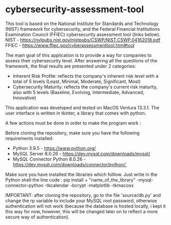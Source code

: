 # cybersecurity-assessment-tool

This tool is based on the National Institute for Standards and Technology (NIST) framework for cybersecurity, and the Federal Financial Institutions Examination Council (FFIEC) cybersecurity assessment tool (links below).
        NIST - https://nvlpubs.nist.gov/nistpubs/CSWP/NIST.CSWP.04162018.pdf
        FFIEC - https://www.ffiec.gov/cyberassessmenttool.htm#tool

The main goal of this application is to provide a way for companies to assess their cybersecurity level. After answering all the questions of the framework, the final results are presented under 2 categories:
  - Inherent Risk Profile: reflects the company's inherent risk level with a total of 5 levels (Least, Minimal, Moderate, Significant, Most)
  - Cybersecurity Maturity: reflects the company's current risk maturity, also with 5 levels (Baseline, Evolving, Intermediate, Advanced, Innovative)


This application was developed and tested on MacOS Ventura 13.3.1.
The user interface is written in tkinter, a library that comes with python.




A few actions must be done in order to make the program work :

Before cloning the repository, make sure you have the following requirements installed:
  - Python 3.9.5 - https://www.python.org/
  - MySQL Server 8.0.26 - https://dev.mysql.com/downloads/mysql/
  - MySQL Connector Python 8.0.26 - https://dev.mysql.com/downloads/connector/python/`
  
Make sure you have installed the libraries which folllow. Just write in the Python shell the line code : pip install + "name_of_the_library"
  -mysql-connector-python
  -tkcalendar
  -bcrypt
  -matplotlib
  -tkmacosx

IMPORTANT: after cloning the repository, go to the file 'source/db.py' and change the rp variable to include your MySQL root password, otherwise authentication will not work (because the database is hosted locally, i kept it this way for now, however, this will be changed later on to reflect a more secure way of authentication).